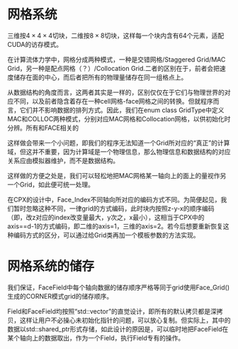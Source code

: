 # 网格系统

三维按$4\times 4\times 4$切块，二维按$8\times 8$切块，这样每一个块内含有64个元素，适配CUDA的访存模式。

在计算流体力学中，网格分成两种模式，一种是交错网格/Staggered Grid/MAC Grid，另一种是配点网格（？）/Collocation Grid.二者的区别在于，前者会把速度储存在面的中心，而后者把所有的物理量储存在同一组格点上。

从数据结构的角度而言，这两者其实是一样的，区别仅仅在于它们与物理世界的对应不同，以及前者隐含着存在一种cell网格-face网格之间的转换。但就程序而言，它们并不影响数据的排列方式。因此，我们在enum class GridType中定义MAC和COLLOC两种模式，分别对应MAC网格和Collocation网格，以供初始化时分辨。所有和FACE相关的

这样做会带来一个小问题，即我们的程序无法知道一个Grid所对应的“真正”的计算域，但这并不重要，因为计算域是一个物理信息，那么物理信息和数据结构的对应关系应由模拟器维护，而不是数据结构。

这样做的方便之处是，我们可以轻松地把MAC网格某一轴向上的面上的量视作另一个Grid，如此便可统一处理。

在CPX的设计中，Face_Index不同轴向所对应的编码方式不同。为简便起见，我们暂时忽略这种不同，一律grid的方式编码，此时块内按照z-y-x的顺序编码（即，改z对应的index改变量最大，y次之，x最小），这相当于CPX中的axis==d-1的方式编码，即二维的axis=1，三维的axis=2。若今后想要重新恢复这种编码方式的区分，可以通过给Grid类再加一个模板参数的方法实现。

# 网格系统的储存

我们保证，FaceField中每个轴向数据的储存顺序严格等同于grid使用Face_Grid()生成的CORNER模式grid的储存顺序。

Field和FaceField均按照“std::vector”的直觉设计，即所有的默认拷贝都是深拷贝，这样让用户不必操心未初始化指针的问题，可以放心复制。但实际上，其中的数据以std::shared_ptr形式存储，如此设计的原因是，可以临时地把FaceField在某个轴向上的数据取出，作为一个Field，执行Field专有的操作。
